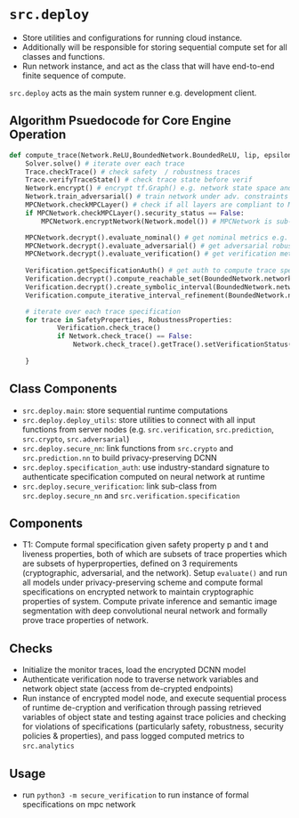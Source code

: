 # `src.deploy`
- Store utilities and configurations for running cloud instance. 
- Additionally will be responsible for storing sequential compute set for all classes and functions. 
- Run network instance, and act as the class that will have end-to-end finite sequence of compute.


`src.deploy` acts as the main system runner e.g. development client. 

## Algorithm Psuedocode for Core Engine Operation 

```python
def compute_trace(Network.ReLU,BoundedNetwork.BoundedReLU, lip, epsilon) {
	Solver.solve() # iterate over each trace
	Trace.checkTrace() # check safety  / robustness traces
	Trace.verifyTraceState() # check trace state before verif	
	Network.encrypt() # encrypt tf.Graph() e.g. network state space and network layers 
	Network.train_adversarial() # train network under adv. constraints for adv. metrics 
	MPCNetwork.checkMPCLayer() # check if all layers are compliant to MPC protocol 
	if MPCNetwork.checkMPCLayer().security_status == False:
		MPCNetwork.encryptNetwork(Network.model()) # MPCNetwork is sub-node of Network 

	MPCNetwork.decrypt().evaluate_nominal() # get nominal metrics e.g. IoU, FWIoU, mean pixelwise label acc 
	MPCNetwork.decrypt().evaluate_adversarial() # get adversarial robustness metrics
	MPCNetwork.decrypt().evaluate_verification() # get verification metrics for specification trace satisfiability state
	
    Verification.getSpecificationAuth() # get auth to compute trace specifications with MPCNetwork
	Verification.decrypt().compute_reachable_set(BoundedNetwork.network) # compute reachable set
	Verification.decrypt().create_symbolic_interval(BoundedNetwork.network) # create symbolic interval state for BoundedNetwork (abstract interpretation of network execution state)
	Verification.compute_iterative_interval_refinement(BoundedNetwork.network)

	# iterate over each trace specification
	for trace in SafetyProperties, RobustnessProperties:
			Verification.check_trace()
			if Network.check_trace() == False:
				Network.check_trace().getTrace().setVerificationStatus(False)
			
	}


```


## Class Components
- `src.deploy.main`: store sequential runtime computations
- `src.deploy.deploy_utils`: store utilities to connect with all input functions from server nodes (e.g. `src.verification`, `src.prediction`, `src.crypto`, `src.adversarial`)
- `src.deploy.secure_nn`: link functions from `src.crypto` and `src.prediction.nn` to build privacy-preserving DCNN
- `src.deploy.specification_auth`: use industry-standard signature to authenticate specification computed on neural network at runtime
- `src.deploy.secure_verification`: link sub-class from `src.deploy.secure_nn` and `src.verification.specification`


## Components
- T1: Compute formal specification given safety property p and t and liveness properties, both of which are subsets of trace properties which are subsets of hyperproperties, defined on 3 requirements (cryptographic, adversarial, and the network). Setup `evaluate()` and run all models under privacy-preserving scheme and compute formal specifications on encrypted network to maintain cryptographic properties of system. Compute private inference and semantic image segmentation with deep convolutional neural network and formally prove trace properties of network.


## Checks
- Initialize the monitor traces, load the encrypted DCNN model
- Authenticate verification node to traverse network variables and network object state (access from de-crypted endpoints)
- Run instance of encrypted model node, and execute sequential process of runtime de-cryption and verification through passing retrieved variables of object state and testing against trace policies and checking for violations of specifications (particularly safety, robustness, security policies & properties), and pass logged computed metrics to `src.analytics`


## Usage
- run `python3 -m secure_verification` to run instance of formal specifications on mpc network


